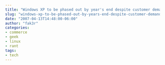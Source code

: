 ```yaml
---
title: "Windows XP to be phased out by year's end despite customer demand"
slug: "windows-xp-to-be-phased-out-by-years-end-despite-customer-demand"
date: "2007-04-13T14:48:00-06:00"
author: "fak3r"
categories:
- commerce
- geek
- linux
- rant
tags:
- tech
---
```



